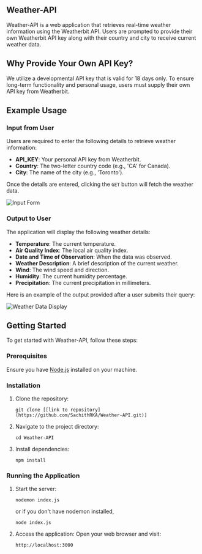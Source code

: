 ## Weather-API

Weather-API is a web application that retrieves real-time weather information using the Weatherbit API. Users are prompted to provide their own Weatherbit API key along with their country and city to receive current weather data.

## Why Provide Your Own API Key?

We utilize a developmental API key that is valid for 18 days only. To ensure long-term functionality and personal usage, users must supply their own API key from Weatherbit.

## Example Usage

### Input from User

Users are required to enter the following details to retrieve weather information:

- **API_KEY**: Your personal API key from Weatherbit.
- **Country**: The two-letter country code (e.g., 'CA' for Canada).
- **City**: The name of the city (e.g., 'Toronto').

Once the details are entered, clicking the `GET` button will fetch the weather data.

![Input Form](![image](https://github.com/SachithRKA/Weather-API/assets/147006220/816fad51-4165-4715-a1a0-6e34c1f0ace7)
)

### Output to User

The application will display the following weather details:

- **Temperature**: The current temperature.
- **Air Quality Index**: The local air quality index.
- **Date and Time of Observation**: When the data was observed.
- **Weather Description**: A brief description of the current weather.
- **Wind**: The wind speed and direction.
- **Humidity**: The current humidity percentage.
- **Precipitation**: The current precipitation in millimeters.

Here is an example of the output provided after a user submits their query:

![Weather Data Display](![image](https://github.com/SachithRKA/Weather-API/assets/147006220/b8c2e593-d476-4396-8b17-8d7e72d1d295)
)

## Getting Started

To get started with Weather-API, follow these steps:

### Prerequisites

Ensure you have [Node.js](https://nodejs.org/en/) installed on your machine.

### Installation

1. Clone the repository:
   ```
   git clone [[link to repository](https://github.com/SachithRKA/Weather-API.git)]
   ```
2. Navigate to the project directory:
   ```
   cd Weather-API
   ```
3. Install dependencies:
   ```
   npm install
   ```

### Running the Application

1. Start the server:
   ```
   nodemon index.js
   ```
   or if you don't have nodemon installed,
   ```
   node index.js
   ```

2. Access the application:
   Open your web browser and visit:
   ```
   http://localhost:3000
   ```
